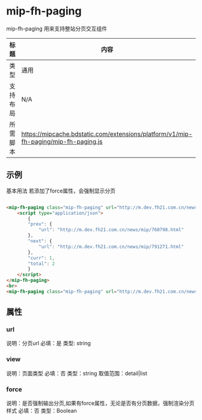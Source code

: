 # mip-fh-paging 

mip-fh-paging 用来支持整站分页交互组件

标题|内容
----|----
类型|通用
支持布局|N/A
所需脚本|https://mipcache.bdstatic.com/extensions/platform/v1/mip-fh-paging/mip-fh-paging.js

## 示例
基本用法
若添加了force属性，会强制显示分页

```html

<mip-fh-paging class="mip-fh-paging" url="http://m.dev.fh21.com.cn/news/mip/760798_$1.html">
    <script type="application/json">
        {
        "prev": {
            "url": "http://m.dev.fh21.com.cn/news/mip/760798.html"
        },
        "next": {
            "url": "http://m.dev.fh21.com.cn/news/mip/791271.html"
        },
        "curr": 1,
        "total": 2
        }
    </script>
</mip-fh-paging>
<br>
<mip-fh-paging class="mip-fh-paging" url="http://m.dev.fh21.com.cn/news/mip/760798_$1.html" force></mip-fh-paging>
```

## 属性

### url 

说明：分页url
必填：是
类型: string

### view

说明：页面类型
必填：否
类型：string
取值范围：detail|list

### force

说明：是否强制输出分页,如果有force属性，无论是否有分页数据，强制渲染分页样式
必填：否
类型：Boolean

